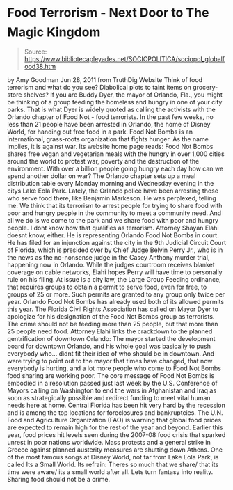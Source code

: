 # Food Terrorism - Next Door to The Magic Kingdom

> Source: https://www.bibliotecapleyades.net/SOCIOPOLITICA/sociopol_globalfood38.htm

by Amy Goodman
Jun 28, 2011
from
TruthDig Website
Think of food terrorism and what do you see?
Diabolical plots to taint items on grocery-store shelves?
If you are Buddy Dyer, the mayor of
Orlando, Fla., you might be thinking of a group feeding the homeless and
hungry in one of your city parks. That is what Dyer is widely quoted as
calling the activists with the Orlando chapter of Food Not - food
terrorists.
In the past few weeks, no less than 21 people
have been arrested in Orlando, the home of
Disney World, for handing out
free food in a park.
Food Not Bombs is an international,
grass-roots organization that fights hunger. As the name implies, it is against war.
Its
website home page reads:
Food Not Bombs shares free vegan and
vegetarian meals with the hungry in over 1,000 cities around the world
to protest war, poverty and the destruction of the environment. With
over a billion people going hungry each day how can we spend another
dollar on war?
The Orlando chapter sets up a meal distribution
table every Monday morning and Wednesday evening in the citys Lake Eola
Park.
Lately, the Orlando police have been arresting those who serve food there,
like Benjamin Markeson.
He was perplexed, telling me:
We think that its terrorism to arrest
people for trying to share food with poor and hungry people in the
community to meet a community need. And all we do is we come to the park
and we share food with poor and hungry people. I dont know how that
qualifies as terrorism.
Attorney Shayan Elahi doesnt know,
either.
He is representing Orlando Food Not Bombs in
court. He has filed for an injunction against the city in the 9th
Judicial Circuit Court of Florida, which is presided over by Chief Judge
Belvin Perry Jr., who is in the news as the no-nonsense judge in the
Casey Anthony murder trial, happening now in Orlando.
While the judges courtroom receives blanket
coverage on cable networks, Elahi hopes Perry will have time to personally
rule on his filing.
At issue is a city law, the Large Group Feeding ordinance, that requires
groups to obtain a permit to serve food, even for free, to groups of 25 or
more. Such permits are granted to any group only twice per year.
Orlando Food Not Bombs has already used
both of its allowed permits this year.
The Florida Civil Rights Association has called on Mayor Dyer to apologize
for his designation of the Food Not Bombs group as terrorists.
The crime should not be feeding more than 25 people, but that more than 25
people need food.
Attorney Elahi links the crackdown to the planned gentrification of downtown
Orlando:
The mayor started the development board for
downtown Orlando, and his whole goal was basically to push everybody
who... didnt fit their idea of who should be in downtown.
And were trying to point out to the mayor
that times have changed, that now everybody is hurting, and a lot more
people who come to Food Not Bombs food sharing are working poor.
The core message of Food Not Bombs is
embodied in a resolution passed just last week by the U.S. Conference of
Mayors calling on Washington to end the wars in Afghanistan and Iraq as soon
as strategically possible and redirect funding to meet vital human needs
here at home.
Central Florida has been hit very hard by the recession and is among the top
locations for foreclosures and bankruptcies.
The U.N. Food and Agriculture Organization
(FAO) is
warning that global food prices are expected to remain high for the rest of
the year and beyond. Earlier this year, food prices hit levels seen during
the 2007-08 food crisis that sparked unrest in poor nations worldwide. Mass
protests and a general strike in Greece against planned austerity measures
are shutting down Athens.
One of the most
famous songs at Disney World, not far from
Lake Eola Park, is called Its a Small World.
Its refrain:
Theres so much that we share/ that its
time were aware/ its a small world after all.
Lets turn fantasy into reality.
Sharing food should not be a crime.
